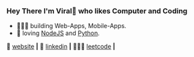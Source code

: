 ### Hey There I'm Viral👋 who likes Computer and Coding

- 👨🏼‍💻 building Web-Apps, Mobile-Apps.
- 💜 loving [NodeJS] and [Python][Python].

🏡 [website][website] **|**
👔 [linkedin][linkedin] **|**
👨🏼‍💻 [leetcode][leetcode] **|** 

[NodeJs]: https://nodejs.org/en/
[AWS]: https://aws.amazon.com/
[Python]: https://www.python.org/
[tailwind]: https://tailwindcss.com
[website]: https://viralshastri.tk
[twitter]: https://twitter.com/ViralShastri19
[instagram]: https://www.instagram.com/viral.shastri19/
[linkedin]: https://www.linkedin.com/in/viralshastri1999/
[NodeJS]: https://nodejs.org/
[Go]: https://golang.org/
[Docker]: https://www.docker.com/
[leetcode]: https://leetcode.com/ViralShastri/
